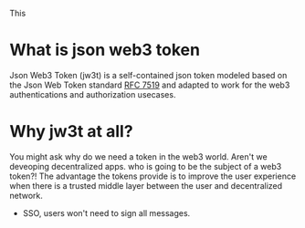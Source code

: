 This

# What is json web3 token

Json Web3 Token (jw3t) is a self-contained json token modeled based on the Json Web Token standard [RFC 7519](https://tools.ietf.org/html/rfc7519) and adapted to work for the web3 authentications and authorization usecases.

# Why jw3t at all?

You might ask why do we need a token in the web3 world. Aren't we deveoping decentralized apps. who is going to be the subject of a web3 token?! The advantage the tokens provide is to improve the user experience when there is a trusted middle layer between the user and decentralized network.

- SSO, users won't need to sign all messages.
